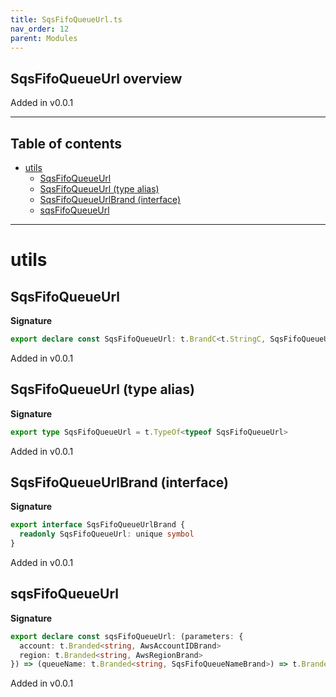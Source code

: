 ```yaml
---
title: SqsFifoQueueUrl.ts
nav_order: 12
parent: Modules
---
```


## SqsFifoQueueUrl overview

Added in v0.0.1

---

<h2 class="text-delta">Table of contents</h2>

- [utils](#utils)
  - [SqsFifoQueueUrl](#sqsfifoqueueurl)
  - [SqsFifoQueueUrl (type alias)](#sqsfifoqueueurl-type-alias)
  - [SqsFifoQueueUrlBrand (interface)](#sqsfifoqueueurlbrand-interface)
  - [sqsFifoQueueUrl](#sqsfifoqueueurl)

---

# utils

## SqsFifoQueueUrl

**Signature**

```ts
export declare const SqsFifoQueueUrl: t.BrandC<t.StringC, SqsFifoQueueUrlBrand>
```

Added in v0.0.1

## SqsFifoQueueUrl (type alias)

**Signature**

```ts
export type SqsFifoQueueUrl = t.TypeOf<typeof SqsFifoQueueUrl>
```

Added in v0.0.1

## SqsFifoQueueUrlBrand (interface)

**Signature**

```ts
export interface SqsFifoQueueUrlBrand {
  readonly SqsFifoQueueUrl: unique symbol
}
```

Added in v0.0.1

## sqsFifoQueueUrl

**Signature**

```ts
export declare const sqsFifoQueueUrl: (parameters: {
  account: t.Branded<string, AwsAccountIDBrand>
  region: t.Branded<string, AwsRegionBrand>
}) => (queueName: t.Branded<string, SqsFifoQueueNameBrand>) => t.Branded<string, SqsFifoQueueUrlBrand>
```

Added in v0.0.1
